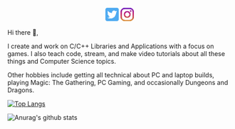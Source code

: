 <p align='center'>
<a href="https://twitter.com/matthewjayearly/"><img height="30" src="https://github.com/mattearly/mattearly/blob/master/icon/twitter.png"></a>
<a href="https://instagram.com/matthewjearly/"><img height="30" src="https://github.com/mattearly/mattearly/blob/master/icon/instagram.png"></a>
</p>

Hi there 👋,

I create and work on C/C++ Libraries and Applications with a focus on games. I also teach code, stream, and make video tutorials about all these things and Computer Science topics.

Other hobbies include getting all technical about PC and laptop builds, playing Magic: The Gathering, PC Gaming, and occasionally Dungeons and Dragons.

[![Top Langs](https://github-readme-stats.vercel.app/api/top-langs/?username=mattearly)](https://github.com/anuraghazra/github-readme-stats)

![Anurag's github stats](https://github-readme-stats.vercel.app/api?username=mattearly&count_private=true&show_icons=true&theme=dark)

<!--
Here are some ideas to get you started:

- 🔭 I’m currently working on ...
- 🌱 I’m currently learning ...
- 👯 I’m looking to collaborate on ...
- 🤔 I’m looking for help with ...
- 💬 Ask me about ...
- 📫 How to reach me: ...
- ⚡ Fun fact: ...
-->
